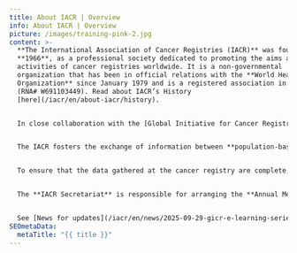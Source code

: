```yaml
---
title: About IACR | Overview
info: About IACR | Overview
picture: /images/training-pink-2.jpg
content: >-
  **The International Association of Cancer Registries (IACR)** was founded in
  **1966**, as a professional society dedicated to promoting the aims and
  activities of cancer registries worldwide. It is a non-governmental
  organization that has been in official relations with the **World Health
  Organization** since January 1979 and is a registered association in France
  (RNA# W691103449). Read about IACR’s History
  [here](/iacr/en/about-iacr/history).  


  In close collaboration with the [Global Initiative for Cancer Registry Development (GICR)](https://gicr.iarc.who.int/), the [Cancer Surveillance Branch (CSU)](https://www.iarc.who.int/branches-csu/) at [the International Agency for Research on Cancer (IARC)](https://www.iarc.who.int) serves as the Secretariat for the IACR in its offices in Lyon, France. Further information on our governance is available [here](/en/about-iacr/governance). 


  The IACR fosters the exchange of information between **population-based cancer registries (PBCR)** internationally, with the goal of improving the quality and comparability of data worldwide. IACR Members are **PBCR**, institutions which collect information on the occurrence and outcome of cancer in defined catchment populations. **PBCR** are an essential element in the planning and monitoring of cancer control strategies, and in identifying priorities in public health. There are over **700** IACR members registered in the Registry Directory at present, though with the expansion of close **PBCR** in China to close to **4000,** the overall number of **PBCR** worldwide is much greater. If not already part of the IACR family, cancer registries are very much encouraged to become **IACR Members** [here](https://iacr.s2.yapla.com/en/member-section/adhesion/). 


  To ensure that the data gathered at the cancer registry are complete, accurate, and can be used to make valid comparisons, PBCR have adopted internationally accepted working practices and standards. Current[ IACR Tools & Standards](/iacr/en/standards/ci5), often jointly developed with other registry networks or the **GICR**, are provided here. The quality of incidence data from individual PBCR worldwide are reviewed every five years by IARC and appointed IACR editors as part of [the Cancer Incidence in Five Continents (CI5)](https://ci5.iarc.who.int/) series. CI5 is a longstanding collaboration between IARC and the IACR and provides unique information on the incidence of cancer recorded by subnational or national PBCR in quinquennial cycles. The series of volumes, published every five years, is a key source of information on the changing patterns of cancer incidence worldwide. CI5 2.0 provides new visualisation tools for assessing incidence between and across volumes per registry, as well as by year.  


  The **IACR Secretariat** is responsible for arranging the **Annual Meeting** of the IACR, administering IACR **membership** (including invoicing of annual fees) and the IACR **Fellowship and Award** programmes, and, in conjunction with the IACR Treasurer, maintaining the IACR accounts. The open-source software for cancer registries, **CanReg5** is freely available for download at the IACR website. 


  See [News for updates](/iacr/en/news/2025-09-29-gicr-e-learning-series-full-course-on-cancer-registration-now-available) of information from and for the IACR community.
SEOmetaData:
  metaTitle: "{{ title }}"
---
```

